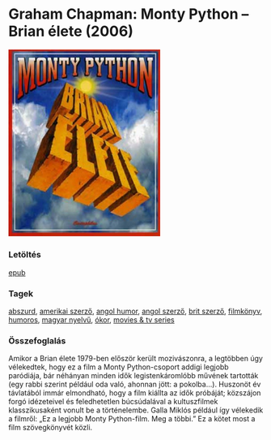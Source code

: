 # <a name="id_271">Graham Chapman: Monty Python – Brian élete (2006)</a>
<img src="https://github.com/BercziSandor/calibre_lib/raw/main/main/Graham%20Chapman/Monty%20Python%20-%20Brian%20elete%20%28271%29/cover.jpg" alt="cover" width="300"/>

### Letöltés
[epub](https://github.com/BercziSandor/calibre_lib/raw/main/main/Graham%20Chapman/Monty%20Python%20-%20Brian%20elete%20%28271%29/Monty%20Python%20-%20Brian%20elete%20-%20Graham%20Chapman.epub)

### Tagek
[abszurd](https://github.com/berczisandor/calibre_lib/blob/main/main/_tags/abszurd.md), [amerikai szerző](https://github.com/berczisandor/calibre_lib/blob/main/main/_tags/amerikai%20szerz%c5%91.md), [angol humor](https://github.com/berczisandor/calibre_lib/blob/main/main/_tags/angol%20humor.md), [angol szerző](https://github.com/berczisandor/calibre_lib/blob/main/main/_tags/angol%20szerz%c5%91.md), [brit szerző](https://github.com/berczisandor/calibre_lib/blob/main/main/_tags/brit%20szerz%c5%91.md), [filmkönyv](https://github.com/berczisandor/calibre_lib/blob/main/main/_tags/filmk%c3%b6nyv.md), [humoros](https://github.com/berczisandor/calibre_lib/blob/main/main/_tags/humoros.md), [magyar nyelvű](https://github.com/berczisandor/calibre_lib/blob/main/main/_tags/magyar%20nyelv%c5%b1.md), [ókor](https://github.com/berczisandor/calibre_lib/blob/main/main/_tags/%c3%b3kor.md), [movies & tv series](https://github.com/berczisandor/calibre_lib/blob/main/main/_tags/movies%20%26%20tv%20series.md)

### Összefoglalás
<div>
<p>Amikor a Brian élete 1979-ben először került mozivászonra, a legtöbben úgy vélekedtek, hogy ez a film a Monty Python-csoport addigi legjobb paródiája, bár néhányan minden idők legistenkáromlóbb művének tartották (egy rabbi szerint például oda való, ahonnan jött: a pokolba…). Huszonöt év távlatából immár elmondható, hogy a film kiállta az idők próbáját; közszájon forgó idézeteivel és feledhetetlen búcsúdalával a kultuszfilmek klasszikusaként vonult be a történelembe. Galla Miklós például így vélekedik a filmről: „Ez a legjobb Monty Python-film. Meg a többi.” Ez a kötet most a film szövegkönyvét közli.</p></div>


